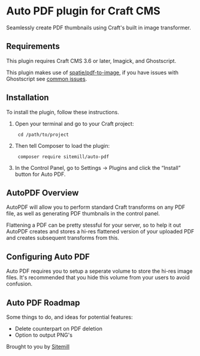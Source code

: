 # Auto PDF plugin for Craft CMS

Seamlessly create PDF thumbnails using Craft's built in image transformer.


## Requirements

This plugin requires Craft CMS 3.6 or later, Imagick, and Ghostscript. 

This plugin makes use of [spatie/pdf-to-image](https://github.com/spatie/pdf-to-image), if you have issues with Ghostscript see [common issues](https://github.com/spatie/pdf-to-image#issues-regarding-ghostscript).

## Installation

To install the plugin, follow these instructions.

1. Open your terminal and go to your Craft project:

        cd /path/to/project

2. Then tell Composer to load the plugin:

        composer require sitemill/auto-pdf

3. In the Control Panel, go to Settings → Plugins and click the “Install” button for Auto PDF.

## AutoPDF Overview

AutoPDF will allow you to perform standard Craft transforms on any PDF file, as well as generating PDF thumbnails in the control panel.

Flattening a PDF can be pretty stessful for your server, so to help it out AutoPDF creates and stores a hi-res flattened version of your uploaded PDF and creates subsequent transforms from this.  

## Configuring Auto PDF

Auto PDF requires you to setup a seperate volume to store the hi-res image files. It's recommended that you hide this volume from your users to avoid confusion.

## Auto PDF Roadmap

Some things to do, and ideas for potential features:

* Delete counterpart on PDF deletion
* Option to output PNG's

Brought to you by [Sitemill](sitemill.co)
